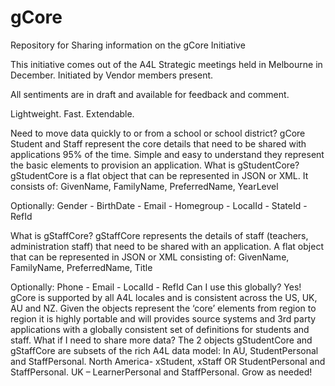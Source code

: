 
# gCore
Repository for Sharing information on the gCore Initiative

This initiative comes out of the A4L Strategic meetings held in Melbourne in December.
Initiated by Vendor members present.

All sentiments are in draft and available for feedback and comment.

	
Lightweight. Fast. Extendable. 

Need to move data quickly to or from a school or school district?
gCore Student and Staff represent the core details that need to be shared with applications 95% of the time. Simple and easy to understand they represent the basic elements to provision an application.
What is gStudentCore?
gStudentCore is a flat object that can be represented in JSON or XML. It consists of: GivenName, FamilyName, PreferredName, YearLevel


Optionally:
Gender - 
BirthDate - 
Email - 
Homegroup - 
LocalId - 
StateId - 
RefId 

What is gStaffCore?
gStaffCore represents the details of staff (teachers, administration staff) that need to be shared with an application. A flat object that can be represented in JSON or XML consisting of: GivenName, FamilyName, PreferredName, Title 


Optionally:
Phone - 
Email - 
LocalId - 
RefId 
Can I use this globally?
Yes! gCore is supported by all A4L locales and is consistent across the US, UK, AU and NZ. Given the objects represent the ‘core’ elements from region to region it is highly portable and will provides source systems and 3rd party applications with a globally consistent set of definitions for students and staff.
What if I need to share more data?
The 2 objects gStudentCore and gStaffCore are subsets of the rich A4L data model: In AU, StudentPersonal and StaffPersonal.  North America- xStudent, xStaff OR StudentPersonal and StaffPersonal.  UK – LearnerPersonal and StaffPersonal. Grow as needed!

